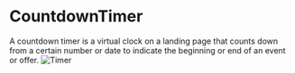 # CountdownTimer
A countdown timer is a virtual clock on a landing page that counts down from a certain number or date to indicate the beginning or end of an event or offer.
![Timer](https://user-images.githubusercontent.com/89752022/149916409-5acc6fd4-252e-4f1d-b600-77c8589e4c7c.png)
